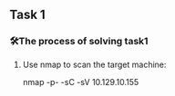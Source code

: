 ## Task 1

### 🛠️The process of solving task1

1. Use nmap to scan the target machine:
   
   nmap -p- -sC -sV 10.129.10.155
